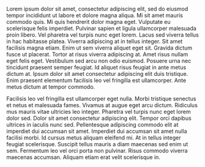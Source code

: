 Lorem ipsum dolor sit amet, consectetur adipiscing elit, sed do
eiusmod tempor incididunt ut labore et dolore magna aliqua. Mi sit
amet mauris commodo quis. Mi quis hendrerit dolor magna
eget. Vulputate eu scelerisque felis imperdiet. Pulvinar sapien et
ligula ullamcorper malesuada proin libero. Vel pharetra vel turpis
nunc eget lorem. Lacus sed viverra tellus in hac habitasse
platea. Viverra adipiscing at in tellus integer. Sit amet facilisis
magna etiam. Enim ut sem viverra aliquet eget sit. Gravida dictum
fusce ut placerat. Tortor at risus viverra adipiscing at. Amet risus
nullam eget felis eget. Vestibulum sed arcu non odio euismod. Posuere
urna nec tincidunt praesent semper feugiat. Id aliquet risus feugiat
in ante metus dictum at. Ipsum dolor sit amet consectetur adipiscing
elit duis tristique. Enim praesent elementum facilisis leo vel
fringilla est ullamcorper. Ante metus dictum at tempor commodo.

Facilisis leo vel fringilla est ullamcorper eget nulla. Morbi
tristique senectus et netus et malesuada fames. Vivamus at augue eget
arcu dictum. Ridiculus mus mauris vitae ultricies leo
integer. Pharetra vel turpis nunc eget lorem dolor sed. Dolor sit amet
consectetur adipiscing elit. Tempor orci dapibus ultrices in iaculis
nunc sed. Pellentesque adipiscing commodo elit at imperdiet dui
accumsan sit amet. Imperdiet dui accumsan sit amet nulla facilisi
morbi. Id cursus metus aliquam eleifend mi. At in tellus integer
feugiat scelerisque. Suscipit tellus mauris a diam maecenas sed enim
ut sem. Fermentum leo vel orci porta non pulvinar. Risus commodo
viverra maecenas accumsan. Aliquam etiam erat velit scelerisque in.
